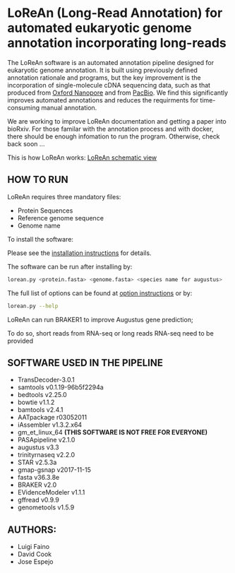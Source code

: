 # LoReAn (Long-Read Annotation) for automated eukaryotic genome annotation incorporating long-reads

The LoReAn software is an automated annotation pipeline designed for eukaryotic genome annotation. It is built using previously defined annotation rationale and programs, but the key improvement is the incorporation of single-molecule cDNA sequencing data, such as that produced from [Oxford Nanopore](https://nanoporetech.com/) and from [PacBio](http://www.pacb.com/applications/rna-sequencing/). We find this significantly improves automated annotations and reduces the requirments for time-consuming manual annotation. 

We are working to improve LoReAn documentation and getting a paper into bioRxiv. For those familar with the annotation process and with docker, there should be enough infomation to run the program. Otherwise, check back soon ...

This is how LoReAn works: [LoReAn schematic view](https://github.com/lfaino/LoReAn/wiki)

## HOW TO RUN

LoReAn requires three mandatory files:
* Protein Sequences
* Reference genome sequence 
* Genome name

To install the software:

Please see the [installation instructions](INSTALL.md) for details. 

The software can be run after installing by:
```bash
lorean.py <protein.fasta> <genome.fasta> <species name for augustus>
```
The full list of options can be found at [option instructions](OPTIONS.md) or by:

```bash
lorean.py --help
```

LoReAn can run BRAKER1 to improve Augustus gene prediction;

To do so, short reads from RNA-seq or long reads RNA-seq need to be provided

## SOFTWARE USED IN THE PIPELINE


- TransDecoder-3.0.1
- samtools v0.1.19-96b5f2294a
- bedtools v2.25.0
- bowtie  v1.1.2
- bamtools v2.4.1
- AATpackage r03052011 
- iAssembler v1.3.2.x64
- gm_et_linux_64 **(THIS SOFTWARE IS NOT FREE FOR EVERYONE)**
- PASApipeline v2.1.0 
- augustus v3.3
- trinityrnaseq v2.2.0
- STAR v2.5.3a
- gmap-gsnap v2017-11-15
- fasta v36.3.8e
- BRAKER v2.0
- EVidenceModeler v1.1.1
- gffread  v0.9.9
- genometools v1.5.9


## AUTHORS:
- Luigi Faino
- David Cook
- Jose Espejo


